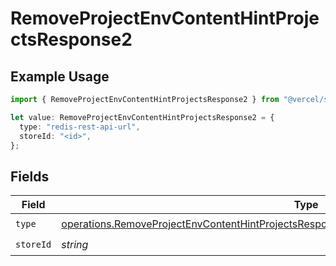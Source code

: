 # RemoveProjectEnvContentHintProjectsResponse2

## Example Usage

```typescript
import { RemoveProjectEnvContentHintProjectsResponse2 } from "@vercel/sdk/models/operations/removeprojectenv.js";

let value: RemoveProjectEnvContentHintProjectsResponse2 = {
  type: "redis-rest-api-url",
  storeId: "<id>",
};
```

## Fields

| Field                                                                                                                                                                                                    | Type                                                                                                                                                                                                     | Required                                                                                                                                                                                                 | Description                                                                                                                                                                                              |
| -------------------------------------------------------------------------------------------------------------------------------------------------------------------------------------------------------- | -------------------------------------------------------------------------------------------------------------------------------------------------------------------------------------------------------- | -------------------------------------------------------------------------------------------------------------------------------------------------------------------------------------------------------- | -------------------------------------------------------------------------------------------------------------------------------------------------------------------------------------------------------- |
| `type`                                                                                                                                                                                                   | [operations.RemoveProjectEnvContentHintProjectsResponse200ApplicationJSONResponseBody32Type](../../models/operations/removeprojectenvcontenthintprojectsresponse200applicationjsonresponsebody32type.md) | :heavy_check_mark:                                                                                                                                                                                       | N/A                                                                                                                                                                                                      |
| `storeId`                                                                                                                                                                                                | *string*                                                                                                                                                                                                 | :heavy_check_mark:                                                                                                                                                                                       | N/A                                                                                                                                                                                                      |